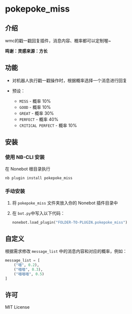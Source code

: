 # pokepoke_miss

## 介绍

wmc的戳一戳回复插件，消息内容、概率都可以定制喔~

**鸣谢：灵感来源：方长**

## 功能

- 对机器人执行戳一戳操作时，根据概率选择一个消息进行回复
- 预设：

  - `MISS` - 概率 10%
  - `GOOD` - 概率 10%
  - `GREAT` - 概率 30%
  - `PERFECT` - 概率 40%
  - `CRITICAL PERFECT` - 概率 10%

## 安装

### 使用 NB-CLI 安装

在 Nonebot 根目录执行

```bash
nb plugin install pokepoke_miss
```

### 手动安装

1. 将 `pokepoke_miss` 文件夹放入你的 Nonebot 插件目录中

2. 在 `bot.py`中写入以下代码：

   ```python
   nonebot.load_plugin("FOLDER-TO-PLUGIN.pokepoke_miss")

## 自定义

根据需求修改 `message_list` 中的消息内容和对应的概率，例如：

```python
message_list = [
    ("喵", 0.2),
    ("喵喵", 0.3),
    ("喵喵喵", 0.5)
]
```

## 许可

MIT License
